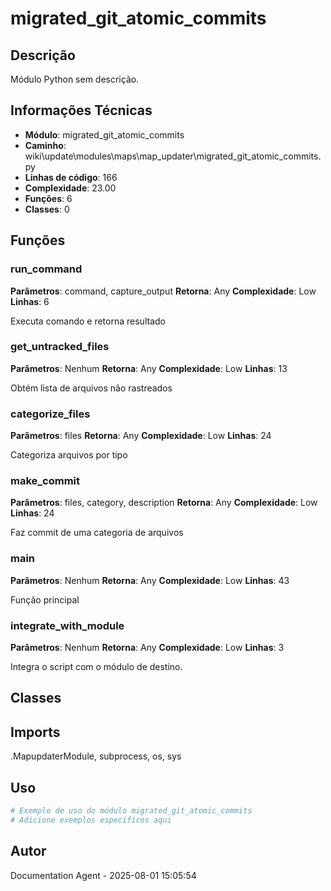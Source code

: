 # migrated_git_atomic_commits

## Descrição

Módulo Python sem descrição.

## Informações Técnicas

- **Módulo**: migrated_git_atomic_commits
- **Caminho**: wiki\update\modules\maps\map_updater\migrated_git_atomic_commits.py
- **Linhas de código**: 166
- **Complexidade**: 23.00
- **Funções**: 6
- **Classes**: 0

## Funções

### run_command

**Parâmetros**: command, capture_output
**Retorna**: Any
**Complexidade**: Low
**Linhas**: 6

Executa comando e retorna resultado

### get_untracked_files

**Parâmetros**: Nenhum
**Retorna**: Any
**Complexidade**: Low
**Linhas**: 13

Obtém lista de arquivos não rastreados

### categorize_files

**Parâmetros**: files
**Retorna**: Any
**Complexidade**: Low
**Linhas**: 24

Categoriza arquivos por tipo

### make_commit

**Parâmetros**: files, category, description
**Retorna**: Any
**Complexidade**: Low
**Linhas**: 24

Faz commit de uma categoria de arquivos

### main

**Parâmetros**: Nenhum
**Retorna**: Any
**Complexidade**: Low
**Linhas**: 43

Função principal

### integrate_with_module

**Parâmetros**: Nenhum
**Retorna**: Any
**Complexidade**: Low
**Linhas**: 3

Integra o script com o módulo de destino.

## Classes

## Imports

.MapupdaterModule, subprocess, os, sys

## Uso

```python
# Exemplo de uso do módulo migrated_git_atomic_commits
# Adicione exemplos específicos aqui
```

## Autor

Documentation Agent - 2025-08-01 15:05:54
